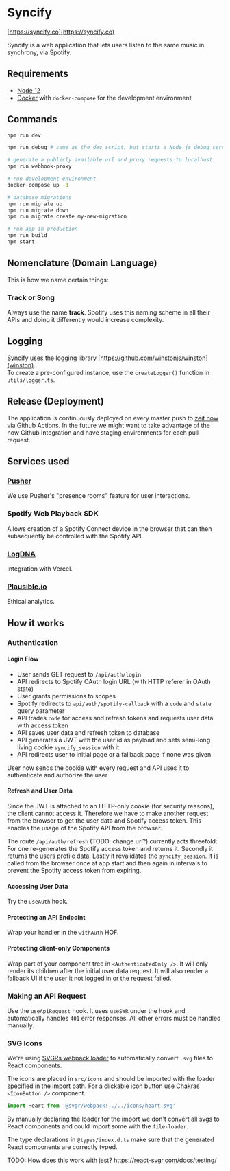 # Syncify

[https://syncify.co](https://syncify.co)

Syncify is a web application that lets users listen to the same music in synchrony, via Spotify.

## Requirements

- [Node 12](https://nodejs.org/en/)
- [Docker](https://www.docker.com/) with `docker-compose` for the development environment

## Commands

```sh
npm run dev

npm run debug # same as the dev script, but starts a Node.js debug server

# generate a publicly available url and proxy requests to localhost
npm run webhook-proxy

# run development environment
docker-compose up -d

# database migrations
npm run migrate up
npm run migrate down
npm run migrate create my-new-migration

# run app in production
npm run build
npm start
```

## Nomenclature (Domain Language)

This is how we name certain things:

### Track or Song

Always use the name **track**. Spotify uses this naming scheme in all their APIs and doing it differently would increase complexity.

## Logging

Syncify uses the logging library [https://github.com/winstonjs/winston](winston).  
To create a pre-configured instance, use the `createLogger()` function in `utils/logger.ts`.

## Release (Deployment)

The application is continuously deployed on every master push to [zeit now](https://zeit.co) via Github Actions.
In the future we might want to take advantage of the now Github Integration and have staging environments for each pull request.

## Services used

### [Pusher](https://pusher.com/)

We use Pusher's "presence rooms" feature for user interactions.

### Spotify Web Playback SDK

Allows creation of a Spotify Connect device in the browser that can then subsequently be controlled with the Spotify API.

### [LogDNA](https://logdna.com/)

Integration with Vercel.

### [Plausible.io](https://plausible.io/)

Ethical analytics.

## How it works

### Authentication

#### Login Flow

- User sends GET request to `/api/auth/login`
- API redirects to Spotify OAuth login URL (with HTTP referer in OAuth state)
- User grants permissions to scopes
- Spotify redirects to `api/auth/spotify-callback` with a `code` and `state` query parameter
- API trades `code` for access and refresh tokens and requests user data with access token
- API saves user data and refresh token to database
- API generates a JWT with the user id as payload and sets semi-long living cookie `syncify_session` with it
- API redirects user to initial page or a fallback page if none was given

User now sends the cookie with every request and API uses it to authenticate and authorize the user

#### Refresh and User Data

Since the JWT is attached to an HTTP-only cookie (for security reasons), the client cannot access it. Therefore we have to make another request from the browser to get the user data and Spotify access token. This enables the usage of the Spotify API from the browser.

The route `/api/auth/refresh` (TODO: change url?) currently acts threefold:
For one re-generates the Spotify access token and returns it. Secondly it returns the users profile data. Lastly it revalidates the `syncify_session`. It is called from the browser once at app start and then again in intervals to prevent the Spotify access token from expiring.

#### Accessing User Data

Try the `useAuth` hook.

#### Protecting an API Endpoint

Wrap your handler in the `withAuth` HOF.

#### Protecting client-only Components

Wrap part of your component tree in `<AuthenticatedOnly />`. It will only render its children after the initial user data request. It will also render a fallback UI if the user it not logged in or the request failed.

### Making an API Request

Use the `useApiRequest` hook. It uses `useSWR` under the hook and automatically handles `401` error responses. All other errors must be handled manually.

### SVG Icons

We're using [SVGRs webpack loader](https://react-svgr.com/docs/webpack/) to automatically convert `.svg` files to React components.

The icons are placed in `src/icons` and should be imported with the loader specified in the import path. For a clickable icon button use Chakras `<IconButton />` component.

```ts
import Heart from '@svgr/webpack!../../icons/heart.svg'
```

By manually declaring the loader for the import we don't convert all svgs to React components and could import some with the `file-loader`.

The type declarations in `@types/index.d.ts` make sure that the generated React components are correctly typed.

TODO: How does this work with jest? https://react-svgr.com/docs/testing/
